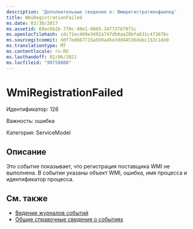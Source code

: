 ```yaml
---
description: 'Дополнительные сведения о: Вмирегистратионфаилед'
title: WmiRegistrationFailed
ms.date: 03/30/2017
ms.assetid: 69ac6b2b-770c-49e1-9865-34773767971c
ms.openlocfilehash: cdc71ec469e3492a747db0aa28bfa831c473676c
ms.sourcegitcommit: ddf7edb67715a5b9a45e3dd44536dabc153c1de0
ms.translationtype: MT
ms.contentlocale: ru-RU
ms.lasthandoff: 02/06/2021
ms.locfileid: "99759800"
---
```

# <a name="wmiregistrationfailed"></a>WmiRegistrationFailed

Идентификатор: 126  
  
 Важность: ошибка  
  
 Категория: ServiceModel  
  
## <a name="description"></a>Описание  

 Это событие показывает, что регистрация поставщика WMI не выполнена. В событии указаны объект WMI, ошибка, имя процесса и идентификатор процесса.  
  
## <a name="see-also"></a>См. также

- [Ведение журналов событий](index.md)
- [Общие справочные сведения о событиях](events-general-reference.md)
